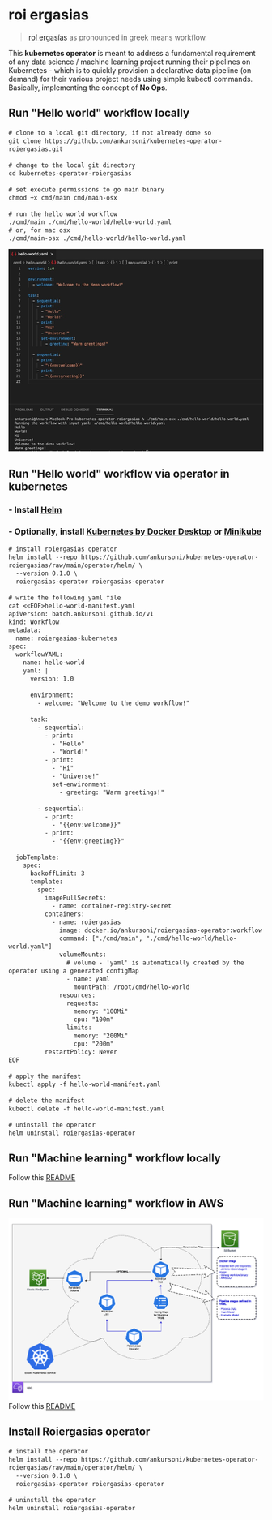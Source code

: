 # roi ergasias
> [roí ergasías](https://translate.google.com/?sl=en&tl=el&text=workflow&op=translate) as pronounced in greek means workflow.

This **kubernetes operator** is meant to address a fundamental requirement of any data science / machine learning project running their pipelines on Kubernetes - which is to quickly provision a declarative data pipeline (on demand) for their various project needs using simple kubectl commands. Basically, implementing the concept of **No Ops**.


## Run "Hello world" workflow locally
``` SH
# clone to a local git directory, if not already done so
git clone https://github.com/ankursoni/kubernetes-operator-roiergasias.git

# change to the local git directory
cd kubernetes-operator-roiergasias

# set execute permissions to go main binary
chmod +x cmd/main cmd/main-osx

# run the hello world workflow
./cmd/main ./cmd/hello-world/hello-world.yaml
# or, for mac osx
./cmd/main-osx ./cmd/hello-world/hello-world.yaml
```
![hello-world](docs/images/hello-world.png)


## Run "Hello world" workflow via operator in kubernetes
### - Install [Helm](https://helm.sh/docs/intro/install/)
### - Optionally, install [Kubernetes by Docker Desktop](https://docs.docker.com/desktop/kubernetes/) or [Minikube](https://minikube.sigs.k8s.io/docs/start/)

``` SH
# install roiergasias operator
helm install --repo https://github.com/ankursoni/kubernetes-operator-roiergasias/raw/main/operator/helm/ \
  --version 0.1.0 \
  roiergasias-operator roiergasias-operator

# write the following yaml file
cat <<EOF>hello-world-manifest.yaml
apiVersion: batch.ankursoni.github.io/v1
kind: Workflow
metadata:
  name: roiergasias-kubernetes
spec:
  workflowYAML:
    name: hello-world
    yaml: |
      version: 1.0

      environment:
        - welcome: "Welcome to the demo workflow!"

      task:
        - sequential:
          - print:
            - "Hello"
            - "World!"
          - print:
            - "Hi"
            - "Universe!"
            set-environment:
              - greeting: "Warm greetings!"

        - sequential:
          - print:
            - "{{env:welcome}}"
          - print:
            - "{{env:greeting}}"
      
  jobTemplate:
    spec:
      backoffLimit: 3
      template:
        spec:
          imagePullSecrets:
            - name: container-registry-secret
          containers:
            - name: roiergasias
              image: docker.io/ankursoni/roiergasias-operator:workflow
              command: ["./cmd/main", "./cmd/hello-world/hello-world.yaml"]
              volumeMounts:
                # volume - 'yaml' is automatically created by the operator using a generated configMap
                - name: yaml
                  mountPath: /root/cmd/hello-world
              resources:
                requests:
                  memory: "100Mi"
                  cpu: "100m"
                limits:
                  memory: "200Mi"
                  cpu: "200m"
          restartPolicy: Never
EOF

# apply the manifest
kubectl apply -f hello-world-manifest.yaml

# delete the manifest
kubectl delete -f hello-world-manifest.yaml

# uninstall the operator
helm uninstall roiergasias-operator
```


## Run "Machine learning" workflow locally
Follow this [README](cmd/machine-learning/README.md)


## Run "Machine learning" workflow in AWS
![topology](docs/images/aws-topology.png)
Follow this [README](cmd/machine-learning/README.md#process-data-train-ml-model--evaluate-ml-model-in-aws)


## Install Roiergasias operator
``` SH
# install the operator
helm install --repo https://github.com/ankursoni/kubernetes-operator-roiergasias/raw/main/operator/helm/ \
  --version 0.1.0 \
  roiergasias-operator roiergasias-operator

# uninstall the operator
helm uninstall roiergasias-operator
```